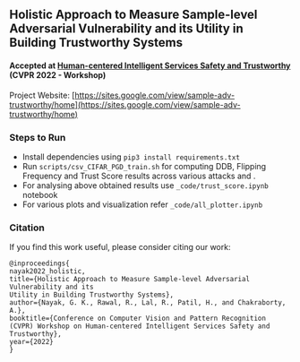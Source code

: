 ## Holistic Approach to Measure Sample-level Adversarial Vulnerability and its Utility in Building Trustworthy Systems
#### Accepted at [Human-centered Intelligent Services Safety and Trustworthy](https://sites.google.com/nycu.edu.tw/hcis/home) (CVPR 2022 - Workshop)

Project Website: [https://sites.google.com/view/sample-adv-trustworthy/home](https://sites.google.com/view/sample-adv-trustworthy/home)

### Steps to Run

- Install dependencies using `pip3 install requirements.txt`
- Run `scripts/csv_CIFAR_PGD_train.sh` for computing DDB, Flipping Frequency and Trust Score results across various attacks and .
- For analysing above obtained results use `_code/trust_score.ipynb` notebook
- For various plots and visualization refer `_code/all_plotter.ipynb`


### Citation 

If you find this work useful, please consider citing our work: 

```
@inproceedings{
nayak2022_holistic,
title={Holistic Approach to Measure Sample-level Adversarial Vulnerability and its
Utility in Building Trustworthy Systems},
author={Nayak, G. K., Rawal, R., Lal, R., Patil, H., and Chakraborty, A.},
booktitle={Conference on Computer Vision and Pattern Recognition (CVPR) Workshop on Human-centered Intelligent Services Safety and Trustworthy},
year={2022}
}
```
